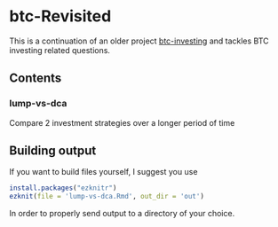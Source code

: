# btc-Revisited

This is a continuation of an older project [btc-investing](https://github.com/PPFilip/btc-investing) and tackles BTC investing related questions.

## Contents

### lump-vs-dca

Compare 2 investment strategies over a longer period of time


## Building output

If you want to build files yourself, I suggest you use

```r
install.packages("ezknitr")
ezknit(file = 'lump-vs-dca.Rmd', out_dir = 'out')
```

In order to properly send output to a directory of your choice.
